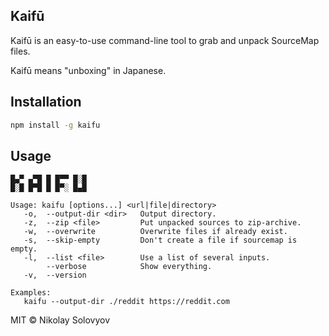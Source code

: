 Kaifū
-----

Kaifū is an easy-to-use command-line tool to grab and unpack SourceMap files.

Kaifū means "unboxing" in Japanese.

## Installation

```bash
npm install -g kaifu
```

## Usage 

```text
█▄▀ ▄▀█ █ █▀▀ █░█
█░█ █▀█ █ █▀░ █▄█

Usage: kaifu [options...] <url|file|directory>
   -o,  --output-dir <dir>   Output directory.
   -z,  --zip <file>         Put unpacked sources to zip-archive.
   -w,  --overwrite          Overwrite files if already exist.
   -s,  --skip-empty         Don't create a file if sourcemap is empty.
   -l,  --list <file>        Use a list of several inputs.
        --verbose            Show everything.
   -v,  --version
   
Examples:
   kaifu --output-dir ./reddit https://reddit.com
```

MIT &copy; Nikolay Solovyov
